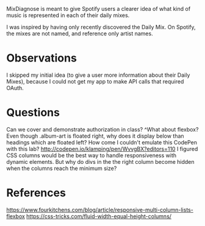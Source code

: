 MixDiagnose is meant to give Spotify users a clearer idea of what kind of music is represented in each of their daily mixes.

I was inspired by having only recently discovered the Daily Mix. On Spotify, the mixes are not named, and reference only artist names.

# Observations
I skipped my initial idea (to give a user more information about their Daily Mixes), because I could not get my app to make API calls that required OAuth.

# Questions
Can we cover and demonstrate authorization in class?
^What about flexbox?
Even though .album-art is floated right, why does it display below than headings which are floated left?
How come I couldn't emulate this CodePen with this lab? http://codepen.io/klamping/pen/WvvgBX?editors=110
I figured CSS columns would be the best way to handle responsiveness with dynamic elements. But why do divs in the the right column become hidden  when the columns reach the minimum size?

# References
https://www.fourkitchens.com/blog/article/responsive-multi-column-lists-flexbox
https://css-tricks.com/fluid-width-equal-height-columns/
